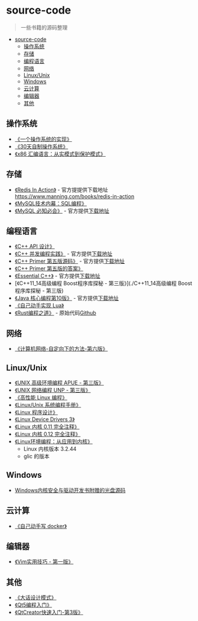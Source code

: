 # source-code

> 一些书籍的源码整理

- [source-code](#source-code)
  - [操作系统](#%e6%93%8d%e4%bd%9c%e7%b3%bb%e7%bb%9f)
  - [存储](#%e5%ad%98%e5%82%a8)
  - [编程语言](#%e7%bc%96%e7%a8%8b%e8%af%ad%e8%a8%80)
  - [网络](#%e7%bd%91%e7%bb%9c)
  - [Linux/Unix](#linuxunix)
  - [Windows](#windows)
  - [云计算](#%e4%ba%91%e8%ae%a1%e7%ae%97)
  - [编辑器](#%e7%bc%96%e8%be%91%e5%99%a8)
  - [其他](#%e5%85%b6%e4%bb%96)

## 操作系统

- [《一个操作系统的实现》](./an-orange-os-implementation)
- [《30天自制操作系统》](./30-days-make-operate-os)
- [《x86 汇编语言：从实模式到保护模式》](./x86-assemble-from-real-mode-to-protect-mode)

## 存储

- [《Redis In Action》](./redis-in-action) - 官方提提供下载地址 <https://www.manning.com/books/redis-in-action>
- [《MySQL技术内幕：SQL编程》](./MySQL技术内幕：SQL编程)
- [《MySQL 必知必会》](./MySQL.Crash.Course) - 官方提供[下载地址](https://forta.com/books/0672327120/)

## 编程语言

- [《C++ API 设计》](./cpp-api-design)
- [《C++ 并发编程实践》](./CCiA_SourceCode) - 官方提供[下载地址](https://www.manning.com/books/c-plus-plus-concurrency-in-action)
- [《C++ Primer 第五版源码》](./CPP-Primer-5th-GCC_4_7_0) - 官方提供[下载地址](http://www.informit.com/store/c-plus-plus-primer-9780321714114)
- [《C++ Primer 第五版的答案》](./Cpp-Primer)
- [《Essential C++》](./essential-cpp) - 官方提供[下载地址](http://www.informit.com/store/essential-c-plus-plus-9780201485189)
- [《C++11_14高级编程 Boost程序库探秘 - 第三版》](./C++11_14高级编程 Boost程序库探秘 - 第三版)
- [《Java 核心编程第10版》](./corejava10) - 官方提供[下载地址](http://horstmann.com/corejava/)
- [《自己动手实现 Lua》](./luago-book)
- [《Rust编程之道》](./tao-of-rust-codes) - 原始代码[Github](https://github.com/ZhangHanDong/tao-of-rust-codes)

## 网络

- [《计算机网络-自定向下的方法-第六版》](./Compute-Network-Top-Down-Approach)

## Linux/Unix

- [《UNIX 高级环境编程 APUE - 第三版》](./apue.v3)
- [《UNIX 网络编程 UNP - 第三版》](./unpv13e)
- [《高性能 Linux 编程》](./high-performance-linux)
- [《Linux/Unix 系统编程手册》](./TLPI)
- [《Linux 程序设计》](./beginning-linux-programming-4th-edition)
- [《Linux Device Drivers 3》](./ldd3)
- [《Linux 内核 0.11 完全注释》](./linux-kernel-0.11)
- [《Linux 内核 0.12 完全注释》](./linux-kernel-0.12)
- [《Linux环境编程：从应用到内核》](./programming-in-linux-enviroment-from-userspace-to-kernel)
    - Linux 内核版本 3.2.44
    - glic 的版本

## Windows

- [Windows内核安全与驱动开发书附赠的光盘源码](./Windows-kernel-security-and-driver-development)

## 云计算

- [《自己动手写 docker》](./mydocker-master)

## 编辑器

- [《Vim实用技巧 - 第一版》](./practice-vim-code)

## 其他

- [《大话设计模式》](./chatting-design-pattern)
- [《Qt5编程入门》](./Qt5编程入门)
- [《QtCreator快速入门-第3版》](./QtCreator快速入门-第3版)
